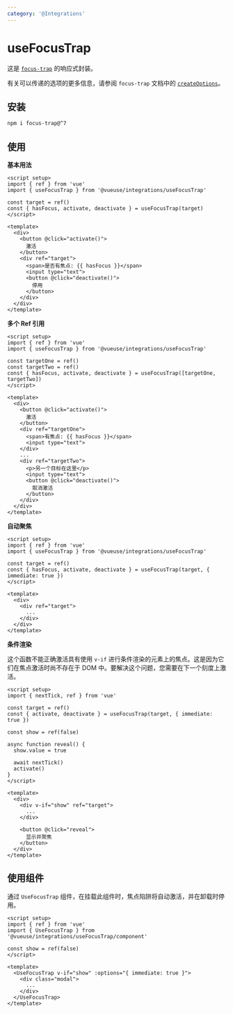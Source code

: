 ```yaml
---
category: '@Integrations'
---
```


# useFocusTrap

这是 [`focus-trap`](https://github.com/focus-trap/focus-trap) 的响应式封装。

有关可以传递的选项的更多信息，请参阅 `focus-trap` 文档中的 [`createOptions`](https://github.com/focus-trap/focus-trap#createfocustrapelement-createoptions)。

## 安装

```bash
npm i focus-trap@^7
```

## 使用

**基本用法**

```vue
<script setup>
import { ref } from 'vue'
import { useFocusTrap } from '@vueuse/integrations/useFocusTrap'

const target = ref()
const { hasFocus, activate, deactivate } = useFocusTrap(target)
</script>

<template>
  <div>
    <button @click="activate()">
      激活
    </button>
    <div ref="target">
      <span>是否有焦点: {{ hasFocus }}</span>
      <input type="text">
      <button @click="deactivate()">
        停用
      </button>
    </div>
  </div>
</template>
```

**多个 Ref 引用**

```vue
<script setup>
import { ref } from 'vue'
import { useFocusTrap } from '@vueuse/integrations/useFocusTrap'

const targetOne = ref()
const targetTwo = ref()
const { hasFocus, activate, deactivate } = useFocusTrap([targetOne, targetTwo])
</script>

<template>
  <div>
    <button @click="activate()">
      激活
    </button>
    <div ref="targetOne">
      <span>有焦点: {{ hasFocus }}</span>
      <input type="text">
    </div>
    ...
    <div ref="targetTwo">
      <p>另一个目标在这里</p>
      <input type="text">
      <button @click="deactivate()">
        取消激活
      </button>
    </div>
  </div>
</template>
```

**自动聚焦**

```vue
<script setup>
import { ref } from 'vue'
import { useFocusTrap } from '@vueuse/integrations/useFocusTrap'

const target = ref()
const { hasFocus, activate, deactivate } = useFocusTrap(target, { immediate: true })
</script>

<template>
  <div>
    <div ref="target">
      ...
    </div>
  </div>
</template>
```

**条件渲染**

这个函数不能正确激活具有使用 `v-if` 进行条件渲染的元素上的焦点。这是因为它们在焦点激活时尚不存在于 DOM 中。要解决这个问题，您需要在下一个刻度上激活。

```vue
<script setup>
import { nextTick, ref } from 'vue'

const target = ref()
const { activate, deactivate } = useFocusTrap(target, { immediate: true })

const show = ref(false)

async function reveal() {
  show.value = true

  await nextTick()
  activate()
}
</script>

<template>
  <div>
    <div v-if="show" ref="target">
      ...
    </div>

    <button @click="reveal">
      显示并聚焦
    </button>
  </div>
</template>
```

## 使用组件

通过 `UseFocusTrap` 组件，在挂载此组件时，焦点陷阱将自动激活，并在卸载时停用。

```vue
<script setup>
import { ref } from 'vue'
import { UseFocusTrap } from '@vueuse/integrations/useFocusTrap/component'

const show = ref(false)
</script>

<template>
  <UseFocusTrap v-if="show" :options="{ immediate: true }">
    <div class="modal">
      ...
    </div>
  </UseFocusTrap>
</template>
```
